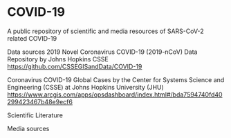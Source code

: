 # COVID-19
A public repository of scientific and media resources of SARS-CoV-2 related COVID-19

Data sources
2019 Novel Coronavirus COVID-19 (2019-nCoV) Data Repository by Johns Hopkins CSSE
https://github.com/CSSEGISandData/COVID-19


Coronavirus COVID-19 Global Cases by the Center for Systems Science and Engineering (CSSE) at Johns Hopkins University (JHU)
https://www.arcgis.com/apps/opsdashboard/index.html#/bda7594740fd40299423467b48e9ecf6


Scientific Literature




Media sources



